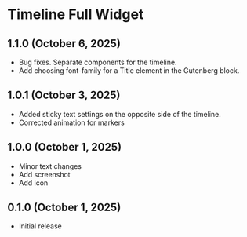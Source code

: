 # Timeline Full Widget
## 1.1.0 (October 6, 2025)

* Bug fixes. Separate components for the timeline.
* Add choosing font-family for a Title element in the Gutenberg block.

## 1.0.1 (October 3, 2025)

* Added sticky text settings on the opposite side of the timeline.
* Corrected animation for markers

## 1.0.0 (October 1, 2025)

* Minor text changes
* Add screenshot
* Add icon

## 0.1.0 (October 1, 2025)

* Initial release
